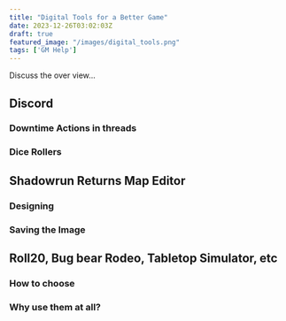```yaml
---
title: "Digital Tools for a Better Game"
date: 2023-12-26T03:02:03Z
draft: true
featured_image: "/images/digital_tools.png"
tags: ['GM Help']
---
```


Discuss the over view...

## Discord

### Downtime Actions in threads

### Dice Rollers

## Shadowrun Returns Map Editor

### Designing

### Saving the Image

## Roll20, Bug bear Rodeo, Tabletop Simulator, etc

### How to choose

### Why use them at all?